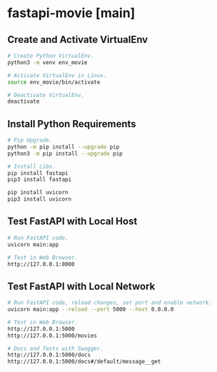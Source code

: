 # fastapi-movie [main]

## Create and Activate VirtualEnv
```sh
# Create Python VirtualEnv. 
python3 -m venv env_movie

# Activate VirtualEnv in Linux.
source env_movie/bin/activate

# Deactivate VirtualEnv.
deactivate

```

## Install Python Requirements
```sh
# Pip Upgrade.
python -m pip install --upgrade pip
python3 -m pip install --upgrade pip

# Install Libs.
pip install fastapi
pip3 install fastapi

pip install uvicorn
pip3 install uvicorn

```

## Test FastAPI with Local Host
```sh
# Run FastAPI code. 
uvicorn main:app

# Test in Web Browser.
http://127.0.0.1:8000

```

## Test FastAPI with Local Network
```sh
# Run FastAPI code, reload changes, set port and enable network. 
uvicorn main:app --reload --port 5000 --host 0.0.0.0

# Test in Web Browser.
http://127.0.0.1:5000
http://127.0.0.1:5000/movies

# Docs and Tests with Swagger.
http://127.0.0.1:5000/docs
http://127.0.0.1:5000/docs#/default/message__get

```

